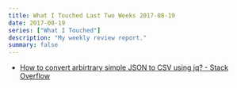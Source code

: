 ```yaml
---
title: What I Touched Last Two Weeks 2017-08-19
date: 2017-08-19
series: ["What I Touched"]
description: "My weekly review report."
summary: false
---
```


- [How to convert arbirtrary simple JSON to CSV using jq? - Stack Overflow](https://stackoverflow.com/questions/32960857/how-to-convert-arbirtrary-simple-json-to-csv-using-jq/32967407#32967407)
